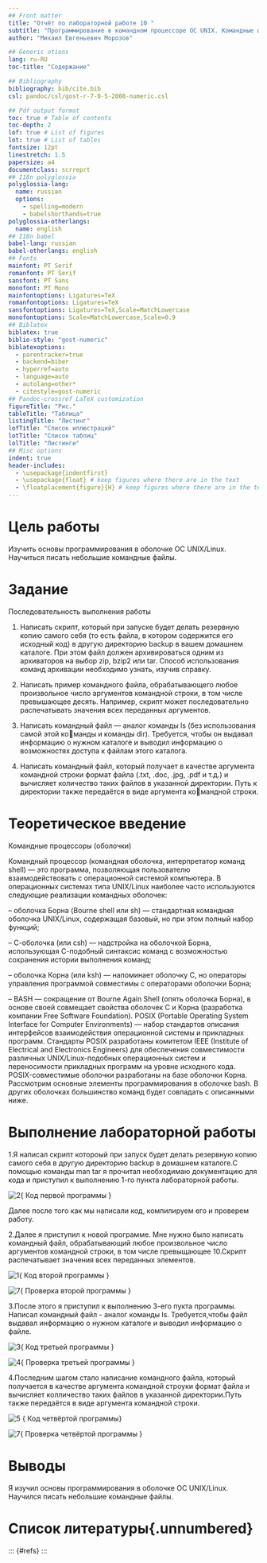 ```yaml
---
## Front matter
title: "Отчёт по лабораторной работе 10 "
subtitle: "Программирование в командном процессоре ОС UNIX. Командные файлы"
author: "Михаил Евгеньевич Морозов"

## Generic otions
lang: ru-RU
toc-title: "Содержание"

## Bibliography
bibliography: bib/cite.bib
csl: pandoc/csl/gost-r-7-0-5-2008-numeric.csl

## Pdf output format
toc: true # Table of contents
toc-depth: 2
lof: true # List of figures
lot: true # List of tables
fontsize: 12pt
linestretch: 1.5
papersize: a4
documentclass: scrreprt
## I18n polyglossia
polyglossia-lang:
  name: russian
  options:
	- spelling=modern
	- babelshorthands=true
polyglossia-otherlangs:
  name: english
## I18n babel
babel-lang: russian
babel-otherlangs: english
## Fonts
mainfont: PT Serif
romanfont: PT Serif
sansfont: PT Sans
monofont: PT Mono
mainfontoptions: Ligatures=TeX
romanfontoptions: Ligatures=TeX
sansfontoptions: Ligatures=TeX,Scale=MatchLowercase
monofontoptions: Scale=MatchLowercase,Scale=0.9
## Biblatex
biblatex: true
biblio-style: "gost-numeric"
biblatexoptions:
  - parentracker=true
  - backend=biber
  - hyperref=auto
  - language=auto
  - autolang=other*
  - citestyle=gost-numeric
## Pandoc-crossref LaTeX customization
figureTitle: "Рис."
tableTitle: "Таблица"
listingTitle: "Листинг"
lofTitle: "Список иллюстраций"
lotTitle: "Список таблиц"
lolTitle: "Листинги"
## Misc options
indent: true
header-includes:
  - \usepackage{indentfirst}
  - \usepackage{float} # keep figures where there are in the text
  - \floatplacement{figure}{H} # keep figures where there are in the text
---
```


# Цель работы

Изучить основы программирования в оболочке ОС UNIX/Linux. Научиться писать
небольшие командные файлы.

# Задание

Последовательность выполнения работы

1. Написать скрипт, который при запуске будет делать резервную копию самого себя (то
есть файла, в котором содержится его исходный код) в другую директорию backup
в вашем домашнем каталоге. При этом файл должен архивироваться одним из архиваторов на выбор zip, bzip2 или tar. Способ использования команд архивации
необходимо узнать, изучив справку.

2. Написать пример командного файла, обрабатывающего любое произвольное число
аргументов командной строки, в том числе превышающее десять. Например, скрипт
может последовательно распечатывать значения всех переданных аргументов.

3. Написать командный файл — аналог команды ls (без использования самой этой команды и команды dir). Требуется, чтобы он выдавал информацию о нужном каталоге
и выводил информацию о возможностях доступа к файлам этого каталога.

4. Написать командный файл, который получает в качестве аргумента командной строки
формат файла (.txt, .doc, .jpg, .pdf и т.д.) и вычисляет количество таких файлов
в указанной директории. Путь к директории также передаётся в виде аргумента командной строки.

# Теоретическое введение

Командные процессоры (оболочки)

Командный процессор (командная оболочка, интерпретатор команд shell) — это программа, позволяющая пользователю взаимодействовать с операционной системой
компьютера. В операционных системах типа UNIX/Linux наиболее часто используются
следующие реализации командных оболочек:

– оболочка Борна (Bourne shell или sh) — стандартная командная оболочка UNIX/Linux,
содержащая базовый, но при этом полный набор функций;

– С-оболочка (или csh) — надстройка на оболочкой Борна, использующая С-подобный
синтаксис команд с возможностью сохранения истории выполнения команд;

– оболочка Корна (или ksh) — напоминает оболочку С, но операторы управления программой совместимы с операторами оболочки Борна;

– BASH — сокращение от Bourne Again Shell (опять оболочка Борна), в основе своей совмещает свойства оболочек С и Корна (разработка компании Free Software Foundation).
POSIX (Portable Operating System Interface for Computer Environments) — набор стандартов
описания интерфейсов взаимодействия операционной системы и прикладных программ.
Стандарты POSIX разработаны комитетом IEEE (Institute of Electrical and Electronics
Engineers) для обеспечения совместимости различных UNIX/Linux-подобных операционных систем и переносимости прикладных программ на уровне исходного кода.
POSIX-совместимые оболочки разработаны на базе оболочки Корна.
Рассмотрим основные элементы программирования в оболочке bash. В других оболочках большинство команд будет совпадать с описанными ниже.


# Выполнение лабораторной работы

1.Я написал скрипт котороый при запуск будет делать резервную копию самого себя в другую директорию backup в домашнем каталоге.С помощью команды man tar я прочитал необходимаю документацию для кода и приступил к выполнению 1-го пункта лабораторной работы.


![2](image/2.png){ Код первой программы }

Далее после того как мы написали код, компилируем его и проверем работу.

2.Далее я приступил к новой программе. Мне нужно было написать командный файл, обрабатывающий любое произвольное число аргументов командной строки, в том числе превыщающее 10.Скрипт распечатывает значения всех переданных элементов.

![1](image/1.png){ Код второй программы }
	
![7](image/7.png){ Проверка второй программы }

3.После этого я приступил к выполнению 3-его пукта программы. Написал командный файл - аналог команды ls. Требуется,чтобы файл выдавал информацию о нужном каталоге и выводил информацию о файле.

![3](image/3.png){ Код третьей программы }

![4](image/4.png){ Проверка третьей программы }

4.Последним шагом стало написание командного файла, который получается в качестве аргумента командной строуки формат файла и вычисляет колличество таких файлов в указанной директории.Путь также передаётся в виде аргумента командной строки.

![5](image/5.png) { Код четвёртой программы}

![7](image/7.png){ Проверка четвёртой программы }

# Выводы

Я изучил основы программирования в оболочке ОС UNIX/Linux. Научился писать
небольшие командные файлы.

# Список литературы{.unnumbered}

::: {#refs}
:::
